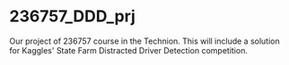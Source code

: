 # 236757_DDD_prj
Our project of 236757 course in the Technion. This will include a solution for Kaggles' State Farm Distracted Driver Detection competition.
